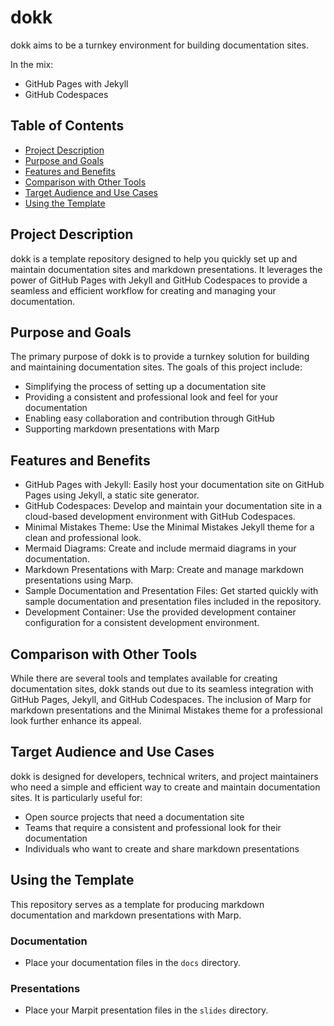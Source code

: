 # dokk

dokk aims to be a turnkey environment for building documentation sites. 

In the mix:

- GitHub Pages with Jekyll
- GitHub Codespaces

## Table of Contents

- [Project Description](#project-description)
- [Purpose and Goals](#purpose-and-goals)
- [Features and Benefits](#features-and-benefits)
- [Comparison with Other Tools](#comparison-with-other-tools)
- [Target Audience and Use Cases](#target-audience-and-use-cases)
- [Using the Template](#using-the-template)

## Project Description

dokk is a template repository designed to help you quickly set up and maintain documentation sites and markdown presentations. It leverages the power of GitHub Pages with Jekyll and GitHub Codespaces to provide a seamless and efficient workflow for creating and managing your documentation.

## Purpose and Goals

The primary purpose of dokk is to provide a turnkey solution for building and maintaining documentation sites. The goals of this project include:

- Simplifying the process of setting up a documentation site
- Providing a consistent and professional look and feel for your documentation
- Enabling easy collaboration and contribution through GitHub
- Supporting markdown presentations with Marp

## Features and Benefits

- GitHub Pages with Jekyll: Easily host your documentation site on GitHub Pages using Jekyll, a static site generator.
- GitHub Codespaces: Develop and maintain your documentation site in a cloud-based development environment with GitHub Codespaces.
- Minimal Mistakes Theme: Use the Minimal Mistakes Jekyll theme for a clean and professional look.
- Mermaid Diagrams: Create and include mermaid diagrams in your documentation.
- Markdown Presentations with Marp: Create and manage markdown presentations using Marp.
- Sample Documentation and Presentation Files: Get started quickly with sample documentation and presentation files included in the repository.
- Development Container: Use the provided development container configuration for a consistent development environment.

## Comparison with Other Tools

While there are several tools and templates available for creating documentation sites, dokk stands out due to its seamless integration with GitHub Pages, Jekyll, and GitHub Codespaces. The inclusion of Marp for markdown presentations and the Minimal Mistakes theme for a professional look further enhance its appeal.

## Target Audience and Use Cases

dokk is designed for developers, technical writers, and project maintainers who need a simple and efficient way to create and maintain documentation sites. It is particularly useful for:

- Open source projects that need a documentation site
- Teams that require a consistent and professional look for their documentation
- Individuals who want to create and share markdown presentations

## Using the Template

This repository serves as a template for producing markdown documentation and markdown presentations with Marp.

### Documentation

- Place your documentation files in the `docs` directory.

### Presentations

- Place your Marpit presentation files in the `slides` directory.

